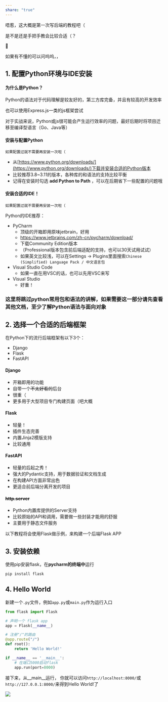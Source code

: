 ```yaml
---
share: "true"
---
```



唔惹，这大概是第一次写后端的教程吧（

是不是还是手把手教会比较合适（？

🤔

如果有不懂的可以问呜呜，，


## 1. 配置Python环境与IDE安装

#### 为什么是Python？

Python的语法对于代码理解是较友好的，第三方库完备，并且有较高的开发效率

也可以使用Express.js一类的js框架尝试

对于实战来说，Python或js很可能会产生运行效率的问题，最好后期时将项目迁移至编译型语言（Go、Java等）

#### 安装与配置Python
`如果配置过就不需要再安装一次啦（`

- 从[https://www.python.org/downloads/](https://www.python.org/downloads/)下载并安装合适的Python版本
- 比较推荐3.8~3.11的版本，各种库的和语法的支持比较平衡
- 记得在安装时勾选 **add Python to Path** ，可以在后期省下一些配置的问题哦

#### 安装合适的IDE！
`如果配置过就不需要再安装一次啦（`

Python的IDE推荐：
- PyCharm
    - 顶级的开箱即用原味jetbrain，好用
    - https://www.jetbrains.com/zh-cn/pycharm/download/
    - 下载Community Edition版本
    - （Professional版本包含前后端适配的支持，也可以30天试用试试）
    - 如果英文比较浅，可以在Settings -> Plugins里面搜索`Chinese ​(Simplified)​ Language Pack / 中文语言包`
- Visual Studio Code
    - 如果一直在用VSC的话，也可以先用VSC来写
- Visual Studio
    - 好重！

### 这里将跳过python常用包和语法的讲解，如果需要这一部分请先查看其他文档，至少了解Python语法与面向对象
## 2. 选择一个合适的后端框架

在Python下的流行后端框架有以下3个：
 - Django
 - Flask
 - FastAPI

#### Django
- 开箱即用的功能
- 自带一个~~不太好看的~~后台
- 很重（
- 更多用于大型项目专门构建页面（吧大概
#### Flask
- 轻量！
- 插件生态完善
- 内置Jinja2模版支持
- 比较通用
#### FastAPI
- 轻量的后起之秀！
- 强大的Pydantic支持，用于数据验证和文档生成
- 在构建API方面非常出色
- 更适合前后端分离开发的项目

#### ~~http.server~~
- Python内置库提供的Server支持
- 比较原始的API和调用，需要做一些封装才能用的舒服
- 主要用于静态文件服务

以下教程将会使用Flask做示例，来构建一个后端Flask APP
## 3. 安装依赖

使用pip安装flask，在**pycharm的终端中**运行
```
pip install flask
```

## 4. Hello World
新建一个`.py`文件，例如`app.py`或`main.py`作为运行入口
```python
from flask import Flask

# 声明一个 flask app
app = Flask(__name__)

# 注册"/"的路由
@app.route("/")
def root():
	return 'Hello World!'

if __name__ == '__main__':
	# 在端口5000启动flask
	app.run(port=8000)
```

接下来，从__main__运行，
你就可以访问`http://localhost:8000/`或`http://127.0.0.1:8000/`来得到Hello World!了

![](http://127.0.0.1:5000)
